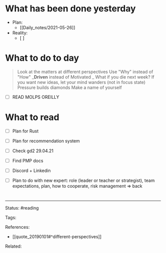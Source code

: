# What has been done yesterday
- Plan:
	- [[Daily_notes/2021-05-26]]
- Reality:
	- [ ] 


# What to do to day
>Look at the matters at different perspectives
>Use "Why" instead of "How"
>_**Driven** instead of Motivated _
>What if you die next week?
>If you want new ideas, let your mind wanders (not in focus state)
>Pressure builds diamonds
>Make a name of yourself


- [ ] READ MOLPS OREILLY


# What to read

- [ ] Plan for Rust
- [ ] Plan for recommendation system
- [ ] Check gd2 29.04.21
- [ ] Find PMP docs
- [ ] Discord + Linkedin
- [ ] Plan to do with new expert: role (leader or teacher or strategist), team expectations, plan, how to cooperate, risk management => back 


#

---
Status: #reading

Tags: 

References:
- [[quote_20190101#^different-perspectives]]

Related: 

